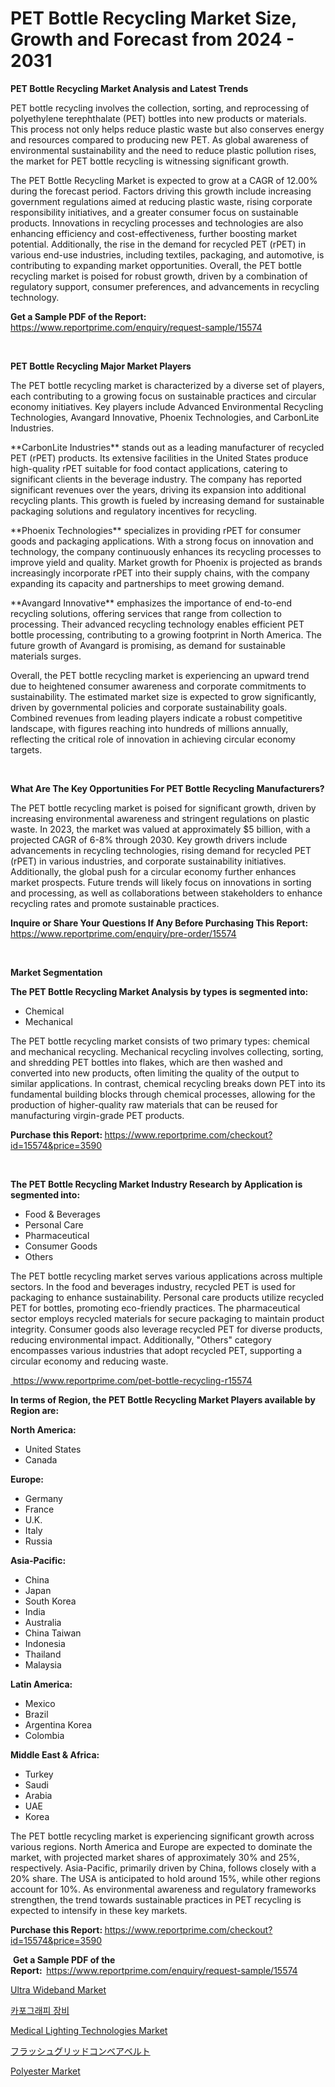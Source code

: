 <p><h1>PET Bottle Recycling Market Size, Growth and Forecast from 2024 - 2031</h1></p><p><strong>PET Bottle Recycling Market Analysis and Latest Trends</strong></p>
<p><p>PET bottle recycling involves the collection, sorting, and reprocessing of polyethylene terephthalate (PET) bottles into new products or materials. This process not only helps reduce plastic waste but also conserves energy and resources compared to producing new PET. As global awareness of environmental sustainability and the need to reduce plastic pollution rises, the market for PET bottle recycling is witnessing significant growth.</p><p>The PET Bottle Recycling Market is expected to grow at a CAGR of 12.00% during the forecast period. Factors driving this growth include increasing government regulations aimed at reducing plastic waste, rising corporate responsibility initiatives, and a greater consumer focus on sustainable products. Innovations in recycling processes and technologies are also enhancing efficiency and cost-effectiveness, further boosting market potential. Additionally, the rise in the demand for recycled PET (rPET) in various end-use industries, including textiles, packaging, and automotive, is contributing to expanding market opportunities. Overall, the PET bottle recycling market is poised for robust growth, driven by a combination of regulatory support, consumer preferences, and advancements in recycling technology.</p></p>
<p><strong>Get a Sample PDF of the Report:&nbsp;</strong> <a href="https://www.reportprime.com/enquiry/request-sample/15574">https://www.reportprime.com/enquiry/request-sample/15574</a></p>
<p>&nbsp;</p>
<p><strong>PET Bottle Recycling Major Market Players</strong></p>
<p><p>The PET bottle recycling market is characterized by a diverse set of players, each contributing to a growing focus on sustainable practices and circular economy initiatives. Key players include Advanced Environmental Recycling Technologies, Avangard Innovative, Phoenix Technologies, and CarbonLite Industries. </p><p>**CarbonLite Industries** stands out as a leading manufacturer of recycled PET (rPET) products. Its extensive facilities in the United States produce high-quality rPET suitable for food contact applications, catering to significant clients in the beverage industry. The company has reported significant revenues over the years, driving its expansion into additional recycling plants. This growth is fueled by increasing demand for sustainable packaging solutions and regulatory incentives for recycling.</p><p>**Phoenix Technologies** specializes in providing rPET for consumer goods and packaging applications. With a strong focus on innovation and technology, the company continuously enhances its recycling processes to improve yield and quality. Market growth for Phoenix is projected as brands increasingly incorporate rPET into their supply chains, with the company expanding its capacity and partnerships to meet growing demand.</p><p>**Avangard Innovative** emphasizes the importance of end-to-end recycling solutions, offering services that range from collection to processing. Their advanced recycling technology enables efficient PET bottle processing, contributing to a growing footprint in North America. The future growth of Avangard is promising, as demand for sustainable materials surges.</p><p>Overall, the PET bottle recycling market is experiencing an upward trend due to heightened consumer awareness and corporate commitments to sustainability. The estimated market size is expected to grow significantly, driven by governmental policies and corporate sustainability goals. Combined revenues from leading players indicate a robust competitive landscape, with figures reaching into hundreds of millions annually, reflecting the critical role of innovation in achieving circular economy targets.</p></p>
<p>&nbsp;</p>
<p><strong>What Are The Key Opportunities For PET Bottle Recycling Manufacturers?</strong></p>
<p><p>The PET bottle recycling market is poised for significant growth, driven by increasing environmental awareness and stringent regulations on plastic waste. In 2023, the market was valued at approximately $5 billion, with a projected CAGR of 6-8% through 2030. Key growth drivers include advancements in recycling technologies, rising demand for recycled PET (rPET) in various industries, and corporate sustainability initiatives. Additionally, the global push for a circular economy further enhances market prospects. Future trends will likely focus on innovations in sorting and processing, as well as collaborations between stakeholders to enhance recycling rates and promote sustainable practices.</p></p>
<p><strong>Inquire or Share Your Questions If Any Before Purchasing This Report:</strong> <a href="https://www.reportprime.com/enquiry/pre-order/15574">https://www.reportprime.com/enquiry/pre-order/15574</a></p>
<p>&nbsp;</p>
<p><strong>Market Segmentation</strong></p>
<p><strong>The PET Bottle Recycling Market Analysis by types is segmented into:</strong></p>
<p><ul><li>Chemical</li><li>Mechanical</li></ul></p>
<p><p>The PET bottle recycling market consists of two primary types: chemical and mechanical recycling. Mechanical recycling involves collecting, sorting, and shredding PET bottles into flakes, which are then washed and converted into new products, often limiting the quality of the output to similar applications. In contrast, chemical recycling breaks down PET into its fundamental building blocks through chemical processes, allowing for the production of higher-quality raw materials that can be reused for manufacturing virgin-grade PET products.</p></p>
<p><strong>Purchase this Report:&nbsp;</strong><a href="https://www.reportprime.com/checkout?id=15574&price=3590">https://www.reportprime.com/checkout?id=15574&price=3590</a></p>
<p>&nbsp;</p>
<p><strong>The PET Bottle Recycling Market Industry Research by Application is segmented into:</strong></p>
<p><ul><li>Food & Beverages</li><li>Personal Care</li><li>Pharmaceutical</li><li>Consumer Goods</li><li>Others</li></ul></p>
<p><p>The PET bottle recycling market serves various applications across multiple sectors. In the food and beverages industry, recycled PET is used for packaging to enhance sustainability. Personal care products utilize recycled PET for bottles, promoting eco-friendly practices. The pharmaceutical sector employs recycled materials for secure packaging to maintain product integrity. Consumer goods also leverage recycled PET for diverse products, reducing environmental impact. Additionally, "Others" category encompasses various industries that adopt recycled PET, supporting a circular economy and reducing waste.</p></p>
<p><a href="https://www.reportprime.com/pet-bottle-recycling-r15574">&nbsp;https://www.reportprime.com/pet-bottle-recycling-r15574</a></p>
<p><strong>In terms of Region, the PET Bottle Recycling Market Players available by Region are:</strong></p>
<p>
    <p> <strong> North America: </strong>
        <ul>
            <li>United States</li>
            <li>Canada</li>
        </ul>
        </p> 
    <p> <strong> Europe: </strong>
        <ul>
            <li>Germany</li>
            <li>France</li>
            <li>U.K.</li>
            <li>Italy</li>
            <li>Russia</li>
        </ul>
        </p> 
    <p> <strong> Asia-Pacific: </strong>
        <ul>
            <li>China</li>
            <li>Japan</li>
            <li>South Korea</li>
            <li>India</li>
            <li>Australia</li>
            <li>China Taiwan</li>
            <li>Indonesia</li>
            <li>Thailand</li>
            <li>Malaysia</li>
        </ul>
        </p> 
    <p> <strong> Latin America: </strong>
        <ul>
            <li>Mexico</li>
            <li>Brazil</li>
            <li>Argentina Korea</li>
            <li>Colombia</li>
        </ul>
        </p> 
    <p> <strong> Middle East & Africa: </strong>
        <ul>
            <li>Turkey</li>
            <li>Saudi</li>
            <li>Arabia</li>
            <li>UAE</li>
            <li>Korea</li>
        </ul>
    </p>
    </p>
<p><p>The PET bottle recycling market is experiencing significant growth across various regions. North America and Europe are expected to dominate the market, with projected market shares of approximately 30% and 25%, respectively. Asia-Pacific, primarily driven by China, follows closely with a 20% share. The USA is anticipated to hold around 15%, while other regions account for 10%. As environmental awareness and regulatory frameworks strengthen, the trend towards sustainable practices in PET recycling is expected to intensify in these key markets.</p></p>
<p><strong>Purchase this Report: </strong><a href="https://www.reportprime.com/checkout?id=15574&price=3590">https://www.reportprime.com/checkout?id=15574&price=3590</a></p>
<p>&nbsp;<strong>Get a Sample PDF of the Report:&nbsp;&nbsp;</strong><a href="https://www.reportprime.com/enquiry/request-sample/15574">https://www.reportprime.com/enquiry/request-sample/15574</a></p>
<p><strong></strong></p>
<p><p><a href="https://www.linkedin.com/pulse/ultra-wideband-market-outlook-forecast-from-2024-2031-survey-storm-bm9uf?trackingId=YnHEqYELSLiiMvSFlXs29Q%3D%3D">Ultra Wideband Market</a></p><p><a href="https://medium.com/@lorenzogirl/%EC%BA%A1%EB%85%B8%EA%B7%B8%EB%9E%98%ED%94%BC-%EC%9E%A5%EB%B9%84-%EC%8B%9C%EC%9E%A5-%EA%B0%9C%EC%9A%94-2024%EB%85%84%EB%B6%80%ED%84%B0-2031%EB%85%84%EA%B9%8C%EC%A7%80%EC%9D%98-%EA%B8%80%EB%A1%9C%EB%B2%8C-%EC%8B%9C%EC%9E%A5-%EB%8F%99%ED%96%A5-%EB%B0%8F-%EB%AF%B8%EB%9E%98-%EC%A0%84%EB%A7%9D-476d6dceab87">카포그래피 장비</a></p><p><a href="https://www.linkedin.com/pulse/medical-lighting-technologies-market-size-growing-cagr-13-efqrf?trackingId=dYQT9qcMRdCABNP4hCEk0A%3D%3D">Medical Lighting Technologies Market</a></p><p><a href="https://medium.com/@cryptoasu_20150/flush-grid-conveyor-belts-market-%E3%81%AF-%E3%82%B3%E3%82%B9%E3%83%88%E7%AE%A1%E7%90%86%E3%81%A8%E5%8A%B9%E7%8E%87%E5%90%91%E4%B8%8A%E3%82%92%E5%84%AA%E5%85%88%E3%81%97%E3%81%BE%E3%81%99-%E3%81%95%E3%82%89%E3%81%AB-%E5%A0%B1%E5%91%8A%E6%9B%B8%E3%81%AF%E5%B8%82%E5%A0%B4%E3%81%AE%E9%9C%80%E8%A6%81%E9%9D%A2%E3%81%A8%E4%BE%9B%E7%B5%A6%E9%9D%A2%E3%81%AE%E4%B8%A1%E6%96%B9%E3%82%92%E3%82%AB%E3%83%90%E3%83%BC%E3%81%97%E3%81%A6%E3%81%84%E3%81%BE%E3%81%99-flush-grid-5cd7bc7da538">フラッシュグリッドコンベアベルト</a></p><p><a href="https://medium.com/@staceyhilll67/polyester-market-growth-market-segmentation-and-regional-analysis-global-forecast-2031-0ac5eb085300">Polyester Market</a></p></p>